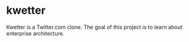# kwetter
Kwetter is a Twitter.com clone. The goal of this project is to learn about enterprise architecture.
